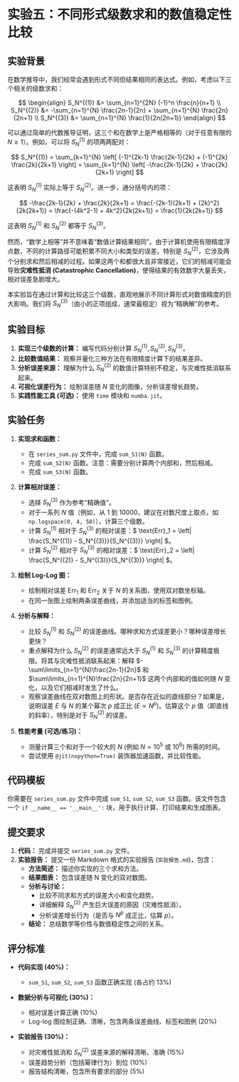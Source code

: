 # 实验五：不同形式级数求和的数值稳定性比较

## 实验背景

在数学推导中，我们经常会遇到形式不同但结果相同的表达式。例如，考虑以下三个相关的级数求和：

$$ \begin{align} S_N^{(1)} &= \sum_{n=1}^{2N} (-1)^n \frac{n}{n+1} \\ S_N^{(2)} &= -\sum_{n=1}^{N} \frac{2n-1}{2n} + \sum_{n=1}^{N} \frac{2n}{2n+1} \\ S_N^{(3)} &= \sum_{n=1}^{N} \frac{1}{2n(2n+1)} \end{align} $$

可以通过简单的代数推导证明，这三个和在数学上是严格相等的（对于任意有限的 $N \ge 1$）。例如，可以将 $S_N^{(1)}$ 的项两两配对：

$$ S_N^{(1)} = \sum_{k=1}^{N} \left[ (-1)^{2k-1} \frac{2k-1}{2k} + (-1)^{2k} \frac{2k}{2k+1} \right] = \sum_{k=1}^{N} \left[ -\frac{2k-1}{2k} + \frac{2k}{2k+1} \right] $$

这表明 $S_N^{(1)}$ 实际上等于 $S_N^{(2)}$。进一步，通分括号内的项：

$$ -\frac{2k-1}{2k} + \frac{2k}{2k+1} = \frac{-(2k-1)(2k+1) + (2k)^2}{2k(2k+1)} = \frac{-(4k^2-1) + 4k^2}{2k(2k+1)} = \frac{1}{2k(2k+1)} $$

这表明 $S_N^{(1)}$ 和 $S_N^{(2)}$ 都等于 $S_N^{(3)}$。

然而，“数学上相等”并不意味着“数值计算结果相同”。由于计算机使用有限精度浮点数，不同的计算路径可能积累不同大小和类型的误差。特别是 $S_N^{(2)}$，它涉及两个分别求和然后相减的过程。如果这两个和都很大且非常接近，它们的相减可能会导致**灾难性抵消 (Catastrophic Cancellation)**，使得结果的有效数字大量丢失，相对误差急剧增大。

本实验旨在通过计算和比较这三个级数，直观地展示不同计算形式对数值精度的巨大影响。我们将 $S_N^{(3)}$（由小的正项组成，通常最稳定）视为“精确解”的参考。

## 实验目标

1.  **实现三个级数的计算：** 编写代码分别计算 $S_N^{(1)}, S_N^{(2)}, S_N^{(3)}$。
2.  **比较数值结果：** 观察并量化三种方法在有限精度计算下的结果差异。
3.  **分析误差来源：** 理解为什么 $S_N^{(2)}$ 的数值计算特别不稳定，与灾难性抵消联系起来。
4.  **可视化误差行为：** 绘制误差随 $N$ 变化的图像，分析误差增长趋势。
5.  **实践性能工具 (可选)：** 使用 `time` 模块和 `numba.jit`。

## 实验任务

1. **实现求和函数：**
   * 在 `series_sum.py` 文件中，完成 `sum_S1(N)` 函数。
   * 完成 `sum_S2(N)` 函数。注意：需要分别计算两个内部和，然后相减。
   * 完成 `sum_S3(N)` 函数。

2. **计算相对误差：**
   * 选择 $S_N^{(3)}$ 作为参考"精确值"。
   * 对于一系列 $N$ 值（例如，从 1 到 10000，建议在对数尺度上取点，如 `np.logspace(0, 4, 50)`），计算三个级数。
   * 计算 $S_N^{(1)}$ 相对于 $S_N^{(3)}$ 的相对误差：$ \text{Err}_1 = \left| \frac{S_N^{(1)} - S_N^{(3)}}{S_N^{(3)}} \right| $。
   * 计算 $S_N^{(2)}$ 相对于 $S_N^{(3)}$ 的相对误差：$ \text{Err}_2 = \left| \frac{S_N^{(2)} - S_N^{(3)}}{S_N^{(3)}} \right| $。

3. **绘制 Log-Log 图：**
   * 绘制相对误差 $\text{Err}_1$ 和 $\text{Err}_2$ 关于 $N$ 的关系图，使用双对数坐标轴。
   * 在同一张图上绘制两条误差曲线，并添加适当的标签和图例。

4.  **分析与解释：**
    *   比较 $S_N^{(1)}$ 和 $S_N^{(2)}$ 的误差曲线。哪种求和方式误差更小？哪种误差增长更快？
    *   重点解释为什么 $S_N^{(2)}$ 的误差通常远大于 $S_N^{(1)}$ 和 $S_N^{(3)}$ 的计算精度极限。将其与灾难性抵消联系起来：解释 $-\sum\limits_{n=1}^{N}\frac{2n-1}{2n}$ 和 $\sum\limits_{n=1}^{N}\frac{2n}{2n+1}$ 这两个内部和的值如何随 $N$ 变化，以及它们相减时发生了什么。
    *   观察误差曲线在双对数图上的形状。是否存在近似的直线部分？如果是，说明误差 $E$ 与 $N$ 的某个幂次 $p$ 成正比 ($E \propto N^p$)。估算这个 $p$ 值（即直线的斜率），特别是对于 $S_N^{(2)}$ 的误差。

5.  **性能考量 (可选/练习)：**
    *   测量计算三个和对于一个较大的 $N$ (例如 $N=10^5$ 或 $10^6$) 所需的时间。
    *   尝试使用 `@jit(nopython=True)` 装饰器加速函数，并比较性能。

## 代码模板

你需要在 `series_sum.py` 文件中完成 `sum_S1`, `sum_S2`, `sum_S3` 函数。该文件包含一个 `if __name__ == '__main__':` 块，用于执行计算、打印结果和生成图表。

## 提交要求

1. **代码：** 完成并提交 `series_sum.py` 文件。
2. **实验报告：** 提交一份 Markdown 格式的实验报告 (`实验报告.md`)，包含：
   * **方法简述：** 描述你实现的三个求和方法。
   * **结果图表：** 包含误差随 N 变化的双对数图。
   * **分析与讨论：**
     * 比较不同求和方式的误差大小和变化趋势。
     * 详细解释 $S_N^{(2)}$ 产生巨大误差的原因（灾难性抵消）。
     * 分析误差增长行为（是否与 $N^p$ 成正比，估算 $p$）。
   * **结论：** 总结数学等价性与数值稳定性之间的关系。

## 评分标准

* **代码实现 (40%)：**
  * `sum_S1`, `sum_S2`, `sum_S3` 函数正确实现 (各占约 13%)

* **数据分析与可视化 (30%)：**
  * 相对误差计算正确 (10%)
  * Log-log 图绘制正确、清晰，包含两条误差曲线、标签和图例 (20%)

* **实验报告 (30%)：**
  * 对灾难性抵消和 $S_N^{(2)}$ 误差来源的解释清晰、准确 (15%)
  * 误差趋势分析（包括幂律行为）到位 (10%)
  * 报告结构清晰，包含所有要求的部分 (5%)